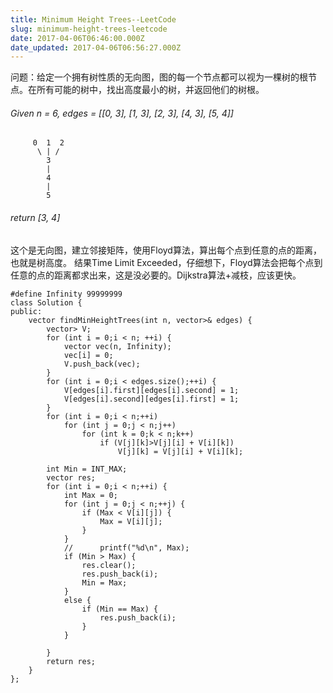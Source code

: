 ```yaml
---
title: Minimum Height Trees--LeetCode
slug: minimum-height-trees-leetcode
date: 2017-04-06T06:46:00.000Z
date_updated: 2017-04-06T06:56:27.000Z
---
```


问题：给定一个拥有树性质的无向图，图的每一个节点都可以视为一棵树的根节点。在所有可能的树中，找出高度最小的树，并返回他们的树根。

###### Given n = 6, edges = [[0, 3], [1, 3], [2, 3], [4, 3], [5, 4]]

         0  1  2
          \ | /
            3
            |
            4
            |
            5
    

###### return [3, 4]

这个是无向图，建立邻接矩阵，使用Floyd算法，算出每个点到任意的点的距离，也就是树高度。 结果Time Limit Exceeded，仔细想下，Floyd算法会把每个点到任意的点的距离都求出来，这是没必要的。Dijkstra算法+减枝，应该更快。

    
    #define Infinity 99999999
    class Solution {
    public:
    	vector findMinHeightTrees(int n, vector>& edges) {
    		vector> V;
    		for (int i = 0;i < n; ++i) {
    			vector vec(n, Infinity);
    			vec[i] = 0;
    			V.push_back(vec);
    		}
    		for (int i = 0;i < edges.size();++i) {
    			V[edges[i].first][edges[i].second] = 1;
    			V[edges[i].second][edges[i].first] = 1;
    		}
    		for (int i = 0;i < n;++i)
    			for (int j = 0;j < n;j++)
    				for (int k = 0;k < n;k++)
    					if (V[j][k]>V[j][i] + V[i][k])
    						V[j][k] = V[j][i] + V[i][k];
    
    		int Min = INT_MAX;
    		vector res;
    		for (int i = 0;i < n;++i) {
    			int Max = 0;
    			for (int j = 0;j < n;++j) {
    				if (Max < V[i][j]) {
    					Max = V[i][j];
    				}
    			}
    			//		printf("%d\n", Max);
    			if (Min > Max) {
    				res.clear();
    				res.push_back(i);
    				Min = Max;
    			}
    			else {
    				if (Min == Max) {
    					res.push_back(i);
    				}
    			}
    
    		}
    		return res;
    	}
    };
    
